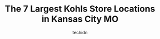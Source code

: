 ---
layout: ampstory
image: https://i0.wp.com/www.depkes.org/wp-content/uploads/2023/06/kohls-0-in-kansas-city-mo-1685965975.jpeg?resize=640,853
author: techidn
featured: false
description: Discover the impressive array of Kohls options in Kansas City MO, where you can find 7 of the largest Kohls establishments in the area. From renowned classics to hidden gems, Kansas City MO 
title: The 7 Largest Kohls Store Locations in Kansas City MO
cover:
   title: The 7 Largest Kohls Store Locations in Kansas City MO
   subtitle: Rickpate
   background: https://www.depkes.org/wp-content/uploads/2023/06/kohls-0-in-kansas-city-mo-1685965975.jpeg

pages: 
 - layout: thirds
   top: <h1>#1 Kohls</h1>
   bottom: "<p>This Kohls location has a Sephora located inside. They also have a customer service desk, plus a spot for Amazon returns. Amazon return drop offs are easy, but line ca</p>"
   background: https://www.depkes.org/wp-content/uploads/2023/06/kohls-1-in-kansas-city-mo-1685965975.jpeg
   backgroundblur: true
 - layout: thirds
   top: <h1>#2 Kohls</h1>
   bottom: "<p>914 E North Ave, Belton, MO 64012, United States</p>"
   background: https://www.depkes.org/wp-content/uploads/2023/06/kohls-2-in-kansas-city-mo-1685965976.jpeg
   cta:
      link: https://www.depkes.org/blog/the-7-largest-kohls-store-locations-in-kansas-city-mo/
      text: The 7 Largest Kohls Store Locations in Kansas City MO
 - layout: thirds
   top: <h1>#3 Kohls</h1>
   bottom: "<p>1820 NW Chipman Rd, Lees Summit, MO 64081, United States</p>"
   background: https://www.depkes.org/wp-content/uploads/2023/06/kohls-3-in-kansas-city-mo-1685965976.jpeg
   cta:
      link: https://www.depkes.org/blog/the-7-largest-kohls-store-locations-in-kansas-city-mo/
      text: The 7 Largest Kohls Store Locations in Kansas City MO
 - layout: thirds
   top: <h1>#4 Kohls</h1>
   bottom: "<p>18800 East 39th St S, Independence, MO 64057, United States</p>"
   background: https://images.unsplash.com/photo-1615749413727-825b59a857b5?ixlib=rb-4.0.3&ixid=MnwxMjA3fDB8MHxwaG90by1wYWdlfHx8fGVufDB8fHx8&auto=format&fit=crop&w=640&h=853&q=80
   cta:
      link: https://www.depkes.org/blog/the-7-largest-kohls-store-locations-in-kansas-city-mo/
      text: The 7 Largest Kohls Store Locations in Kansas City MO
 - layout: thirds
   top: <h1>#5 Kohls</h1>
   bottom: "<p>10730 Parallel Pkwy, Kansas City, KS 66109, United States</p>"
   background: https://images.unsplash.com/photo-1496096265110-f83ad7f96608?ixlib=rb-4.0.3&ixid=MnwxMjA3fDB8MHxwaG90by1wYWdlfHx8fGVufDB8fHx8&auto=format&fit=crop&w=640&h=853&q=80
   cta:
      link: https://www.depkes.org/blog/the-7-largest-kohls-store-locations-in-kansas-city-mo/
      text: The 7 Largest Kohls Store Locations in Kansas City MO
 - layout: thirds
   top: <h1>#6 Kohls</h1>
   bottom: "<p>8540 Church Rd, Kansas City, MO 64157, United States</p>"
   background: https://images.unsplash.com/photo-1613843873231-1447db182f97?ixlib=rb-4.0.3&ixid=MnwxMjA3fDB8MHxwaG90by1wYWdlfHx8fGVufDB8fHx8&auto=format&fit=crop&w=640&h=853&q=80
   cta:
      link: https://www.depkes.org/blog/the-7-largest-kohls-store-locations-in-kansas-city-mo/
      text: The 7 Largest Kohls Store Locations in Kansas City MO

 - layout: thirds
   middle: Continue reading...
   background: https://images.unsplash.com/photo-1534312527009-56c7016453e6?ixlib=rb-4.0.3&ixid=MnwxMjA3fDB8MHxwaG90by1wYWdlfHx8fGVufDB8fHx8&auto=format&fit=crop&w=640&h=853&q=80
   cta:
      link: https://www.depkes.org/blog/the-7-largest-kohls-store-locations-in-kansas-city-mo/
      text: The 7 Largest Kohls Store Locations in Kansas City MO
      
---